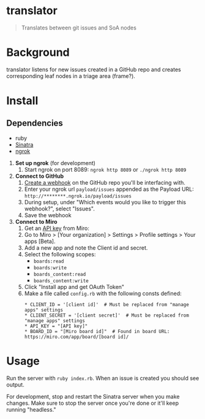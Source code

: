 # translator
> Translates between git issues and SoA nodes

# Background
translator listens for new issues created in a GitHub repo and creates corresponding leaf nodes in a triage area (frame?).

# Install

## Dependencies

* ruby
* [Sinatra](http://sinatrarb.com/)
* [ngrok](https://ngrok.com/)


1. **Set up ngrok** (for development)
    1. Start ngrok on port 8089: `ngrok http 8089` or `./ngrok http 8089`
2. **Connect to GitHub**
   1. [Create a webhook](https://developer.github.com/webhooks/creating/) on the GitHub repo you'll be interfacing with.
   2. Enter your ngrok url `payload/issues` appended as the Payload URL: `http://********.ngrok.io/payload/issues`
   3. During setup, under "Which events would you like to trigger this webhook?", select "Issues".
   4. Save the webhook
3. **Connect to Miro**
   1. Get an [API key](https://developers.miro.com/reference#authorization-and-authentication) from Miro:
   2. Go to Miro > [Your organization] > Settings > Profile settings > Your apps [Beta].
   3. Add a new app and note the Client id and secret.
   4. Select the following scopes:
       * `boards:read`
       * `boards:write`
       * `boards_content:read`
       * `boards_content:write`
   5. Click "Install app and get OAuth Token"
   4. Make a file called `config.rb` with the following consts defined:
      ```
      * CLIENT_ID = '[client id]'  # Must be replaced from "manage apps" settings
      * CLIENT_SECRET = '[client secret]'  # Must be replaced from "manage apps" settings
      * API_KEY = "[API key]"
      * BOARD_ID = "[Miro board id]"  # Found in board URL: https://miro.com/app/board/[board id]/
      ```

# Usage
Run the server with `ruby index.rb`. When an issue is created you should see output.

For development, stop and restart the Sinatra server when you make changes. Make sure to stop the server once you're done or it'll keep running "headless."
